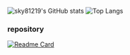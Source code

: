 ![sky81219's GitHub stats](https://github-readme-stats.vercel.app/api?username=sky81219&show_icons=true&line_height=24&theme=synthwave&hide=stars&count_private=true)
![Top Langs](https://github-readme-stats.vercel.app/api/top-langs/?username=sky81219&layout=compact&theme=synthwave)

<h3>repository</h3>

[![Readme Card](https://github-readme-stats.vercel.app/api/pin/?username=sky81219&repo=CrawlingAnalysis)](https://github.com/anuraghazra/github-readme-stats)



<!--
**sky81219/sky81219** is a ✨ _special_ ✨ repository because its `README.md` (this file) appears on your GitHub profile.

Here are some ideas to get you started:

- 🔭 I’m currently working on ...
- 🌱 I’m currently learning ...
- 👯 I’m looking to collaborate on ...
- 🤔 I’m looking for help with ...
- 💬 Ask me about ...
- 📫 How to reach me: ...
- 😄 Pronouns: ...
- ⚡ Fun fact: ...
-->
